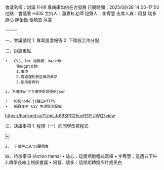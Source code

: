會議名稱：討論 FHIR 專病庫如何在台發展
日期時間：2025/09/28 14:00–17:00
地點：會議室 H305
主持人：蕭嘉紅老師
記錄人：李宥慧
出席人員：阿發 瑞多 詠心 陳怡甄 張毓恩 苡萱

⸻

一、會議議程
	1.	專案進度報告
	2.	下階段工作分配

二、討論重點

	•	CVS、Iot 物聯網、HackMD
         使用gpt查詢
         1.情境
         2.需處理到那些資訊資訊
         3.使用者資料

	1. 下禮拜or下下禮拜學習使用json
                    
	•	如何node.js建立HTTPS
	•	網頁產生 CSV 生理監測記錄

https://hackmd.io/TUmLJr89SPG25ueR3PjUWQ?view

三、決議事項
	1.	程規（一）的同學改寫程式

￼

	2.	下禮拜二9/30要開會

四、待辦事項 (Action Items)
	•	詠心：這學期跑程式寫檔
	•	李宥慧：這週五下午2.跟學長線上視訊會議
	•	阿發、瑞多：這學期轉換照片成黑白
